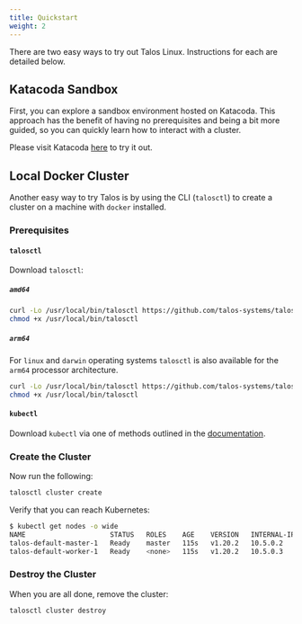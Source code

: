 ```yaml
---
title: Quickstart
weight: 2
---
```


There are two easy ways to try out Talos Linux.
Instructions for each are detailed below.

## Katacoda Sandbox

First, you can explore a sandbox environment hosted on Katacoda.
This approach has the benefit of having no prerequisites and being a bit more guided, so you can quickly learn how to interact with a cluster.

Please visit Katacoda [here](https://katacoda.com/siderolabs/scenarios/talos-intro) to try it out.

## Local Docker Cluster

Another easy way to try Talos is by using the CLI (`talosctl`) to create a cluster on a machine with `docker` installed.

### Prerequisites

#### `talosctl`

Download `talosctl`:

##### `amd64`

```bash
curl -Lo /usr/local/bin/talosctl https://github.com/talos-systems/talos/releases/latest/download/talosctl-$(uname -s | tr "[:upper:]" "[:lower:]")-amd64
chmod +x /usr/local/bin/talosctl
```

##### `arm64`

For `linux` and `darwin` operating systems `talosctl` is also available for the `arm64` processor architecture.

```bash
curl -Lo /usr/local/bin/talosctl https://github.com/talos-systems/talos/releases/latest/download/talosctl-$(uname -s | tr "[:upper:]" "[:lower:]")-arm64
chmod +x /usr/local/bin/talosctl
```

#### `kubectl`

Download `kubectl` via one of methods outlined in the [documentation](https://kubernetes.io/docs/tasks/tools/install-kubectl/).

### Create the Cluster

Now run the following:

```bash
talosctl cluster create
```

Verify that you can reach Kubernetes:

```bash
$ kubectl get nodes -o wide
NAME                     STATUS   ROLES    AGE    VERSION   INTERNAL-IP   EXTERNAL-IP   OS-IMAGE         KERNEL-VERSION   CONTAINER-RUNTIME
talos-default-master-1   Ready    master   115s   v1.20.2   10.5.0.2      <none>        Talos (v0.15.0)   <host kernel>    containerd://1.5.5
talos-default-worker-1   Ready    <none>   115s   v1.20.2   10.5.0.3      <none>        Talos (v0.15.0)   <host kernel>    containerd://1.5.5
```

### Destroy the Cluster

When you are all done, remove the cluster:

```bash
talosctl cluster destroy
```
